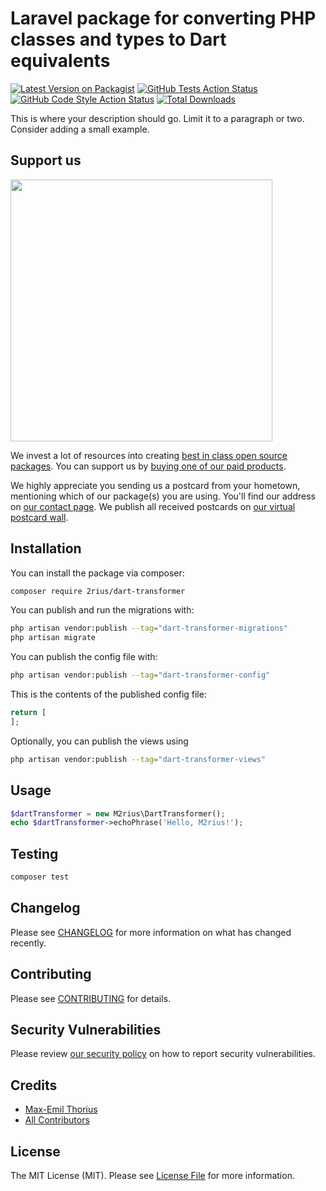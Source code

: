 # Laravel package for converting PHP classes and types to Dart equivalents

[![Latest Version on Packagist](https://img.shields.io/packagist/v/2rius/dart-transformer.svg?style=flat-square)](https://packagist.org/packages/2rius/dart-transformer)
[![GitHub Tests Action Status](https://img.shields.io/github/actions/workflow/status/2rius/dart-transformer/run-tests.yml?branch=main&label=tests&style=flat-square)](https://github.com/2rius/dart-transformer/actions?query=workflow%3Arun-tests+branch%3Amain)
[![GitHub Code Style Action Status](https://img.shields.io/github/actions/workflow/status/2rius/dart-transformer/fix-php-code-style-issues.yml?branch=main&label=code%20style&style=flat-square)](https://github.com/2rius/dart-transformer/actions?query=workflow%3A"Fix+PHP+code+style+issues"+branch%3Amain)
[![Total Downloads](https://img.shields.io/packagist/dt/2rius/dart-transformer.svg?style=flat-square)](https://packagist.org/packages/2rius/dart-transformer)

This is where your description should go. Limit it to a paragraph or two. Consider adding a small example.

## Support us

[<img src="https://github-ads.s3.eu-central-1.amazonaws.com/dart-transformer.jpg?t=1" width="419px" />](https://spatie.be/github-ad-click/dart-transformer)

We invest a lot of resources into creating [best in class open source packages](https://spatie.be/open-source). You can support us by [buying one of our paid products](https://spatie.be/open-source/support-us).

We highly appreciate you sending us a postcard from your hometown, mentioning which of our package(s) you are using. You'll find our address on [our contact page](https://spatie.be/about-us). We publish all received postcards on [our virtual postcard wall](https://spatie.be/open-source/postcards).

## Installation

You can install the package via composer:

```bash
composer require 2rius/dart-transformer
```

You can publish and run the migrations with:

```bash
php artisan vendor:publish --tag="dart-transformer-migrations"
php artisan migrate
```

You can publish the config file with:

```bash
php artisan vendor:publish --tag="dart-transformer-config"
```

This is the contents of the published config file:

```php
return [
];
```

Optionally, you can publish the views using

```bash
php artisan vendor:publish --tag="dart-transformer-views"
```

## Usage

```php
$dartTransformer = new M2rius\DartTransformer();
echo $dartTransformer->echoPhrase('Hello, M2rius!');
```

## Testing

```bash
composer test
```

## Changelog

Please see [CHANGELOG](CHANGELOG.md) for more information on what has changed recently.

## Contributing

Please see [CONTRIBUTING](CONTRIBUTING.md) for details.

## Security Vulnerabilities

Please review [our security policy](../../security/policy) on how to report security vulnerabilities.

## Credits

- [Max-Emil Thorius](https://github.com/2rius)
- [All Contributors](../../contributors)

## License

The MIT License (MIT). Please see [License File](LICENSE.md) for more information.
